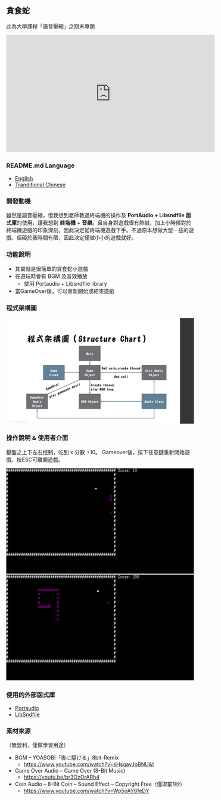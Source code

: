 ## 貪食蛇
此為大學課程「語音壓縮」之期末專題

<iframe width="560" height="315" src="https://www.youtube.com/embed/q1S-aw7Jgzg" title="YouTube video player" frameborder="0" allow="accelerometer; autoplay; clipboard-write; encrypted-media; gyroscope; picture-in-picture" allowfullscreen></iframe>

### README.md Language
- [English](/README.md)
- [Tranditional Chinese](/README.zh-tw.md)

### 開發動機
雖然是語音壓縮，但我想到老師教過終端機的操作及 **PortAudio + Libsndfile 函式庫**的使用，讓我想到 **終端機** + **音樂**。且自身對遊戲很有熱誠，加上小時候對於終端機遊戲的印象深刻，因此決定從終端機遊戲下手。不過原本想做大型一些的遊戲，但礙於我時間有限，因此決定僅做小小的遊戲就好。

### 功能說明
- 其實就是很簡單的貪食蛇小遊戲
- 在遊玩時會有 BGM 及音效播放
  - 使用 Portaudio + Libsndfile library
- 當GameOver後，可以重新開始或結束遊戲

### 程式架構圖
![Structure Chart](Structure%20Chart.png)

### 操作說明 & 使用者介面
鍵盤之上下左右控制，吃到 x 分數 +10。
Gameover後，按下任意鍵重新開始遊戲，按ESC可離開遊戲。

![Gaming](Gaming.gif)
![Gameover](Gameover.gif)

### 使用的外部函式庫
- [Portaudio](https://github.com/PortAudio/portaudio)
- [LibSndfile](https://github.com/libsndfile/libsndfile)

### 素材來源
（無營利，僅做學習用途）
- BGM – YOASOBI「夜に駆ける」8bit-Remix
  - https://www.youtube.com/watch?v=sHsqavJpBNU&t
- Game Over Audio – Game Over (8-Bit Music)
  - https://youtu.be/br3OzOrARh4
- Coin Audio – 8-Bit Coin – Sound Effect – Copyright Free（僅取前1秒）
  - https://www.youtube.com/watch?v=Wp5oAY6feDY
